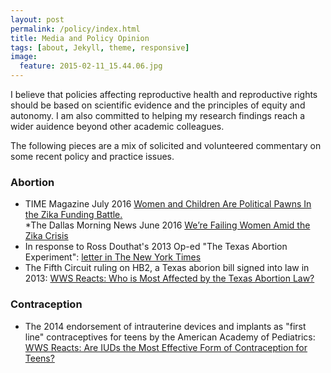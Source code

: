 ```yaml
---
layout: post
permalink: /policy/index.html
title: Media and Policy Opinion 
tags: [about, Jekyll, theme, responsive]
image:
  feature: 2015-02-11_15.44.06.jpg
---
```


I believe that policies affecting reproductive health and reproductive
rights should be based on scientific evidence and the
principles of equity and autonomy. I am also committed to helping my
research findings reach a wider auidence beyond other academic
colleagues.

The following pieces are a mix of solicited and volunteered commentary
on some recent policy and practice issues.

### Abortion

* TIME Magazine July 2016 [Women and Children Are Political Pawns In the Zika Funding Battle.](http://time.com/4393306/women-zika-congress-funding/)  
*The Dallas Morning News June 2016
 [We’re Failing Women Amid the Zika Crisis](http://www.dallasnews.com/opinion/latest-columns/20160628-abigail-aiken-and-catherine-aiken-were-failing-women-amid-the-zika-crisis.ece)  
* In response to Ross Douthat's 2013 Op-ed "The Texas Abortion
  Experiment": [letter in The New York Times](http://www.nytimes.com/2013/07/26/opinion/abortion-laws-in-texas-and-ireland.html?ref=todayspaper&_r=0)  
* The Fifth Circuit ruling on HB2, a Texas aborion bill signed into
  law in 2013: [WWS Reacts: Who is Most Affected by the Texas Abortion Law?](http://wws.princeton.edu/news-and-events/news/item/wws-reacts-who-most-affected-texas-abortion-law)

### Contraception

* The 2014 endorsement of intrauterine devices and implants as "first line"
  contraceptives for teens by the American Academy of Pediatrics:
 [WWS Reacts: Are IUDs the Most Effective Form of Contraception for Teens?](http://wws.princeton.edu/news-and-events/news/item/wws-reacts-are-iuds-most-effective-form-contraception-teens)  


